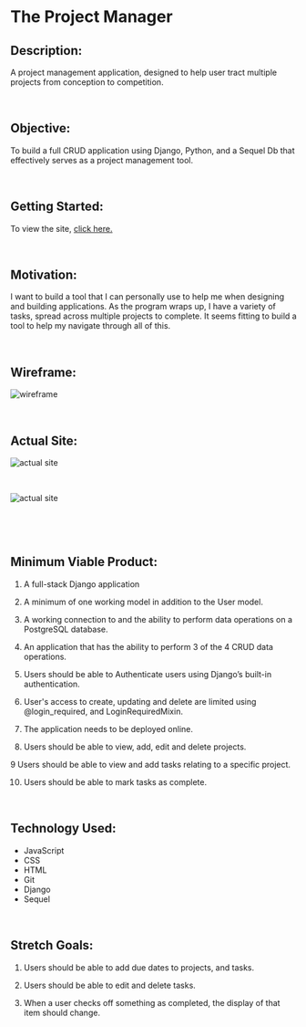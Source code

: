 # **The Project Manager** 

## Description:

A project management application, designed to help user tract multiple projects from conception to competition.

<p>&nbsp;</p>

## Objective:

To build a full CRUD application using Django, Python, and a Sequel Db that effectively serves as a project management tool.

<p>&nbsp;</p>

## Getting Started:

To view the site, 
[click here.](https://the-project-manager-01.herokuapp.com/)

<p>&nbsp;</p>

## Motivation:

I want to build a tool that I can personally use to help me when designing and building applications. As the program wraps up, I have a variety of tasks, spread across multiple projects to complete. It seems fitting to build a tool to help my navigate through all of this.

<p>&nbsp;</p>

## Wireframe:

![wireframe](https://i.imgur.com/3Ada25N.png "Wireframe")

<p>&nbsp;</p>

## Actual Site:

![actual site](https://i.imgur.com/KJ6dAy4.png "The Project Manager Project Page")
<p>&nbsp;</p>

![actual site](https://i.imgur.com/UJnQClB.png "The Project Manager Project Detail Page")

<p>&nbsp;</p>
<p>&nbsp;</p>

## Minimum Viable Product:

1. A full-stack Django application
   
2. A minimum of one working model in addition to the User model.

3. A working connection to and the ability to perform data operations on a PostgreSQL database.

4. An application that has the ability to perform 3 of the 4 CRUD data operations.
   
5. Users should be able to Authenticate users using Django’s built-in authentication.
   
6. User's access to create, updating and delete are limited using @login_required, and LoginRequiredMixin.
   
7. The application needs to be deployed online.
     
8. Users should be able to view, add, edit and delete projects.
   
9 Users should be able to view and add tasks relating to a specific project.
   
10. Users should be able to mark tasks as complete.

<p>&nbsp;</p>

## Technology Used:

* JavaScript
* CSS
* HTML
* Git
* Django
* Sequel

<p>&nbsp;</p>

## Stretch Goals:

1. Users should be able to add due dates to projects, and tasks.
   
2. Users should be able to edit and delete tasks.
   
3. When a user checks off something as completed, the display of that item should change.
